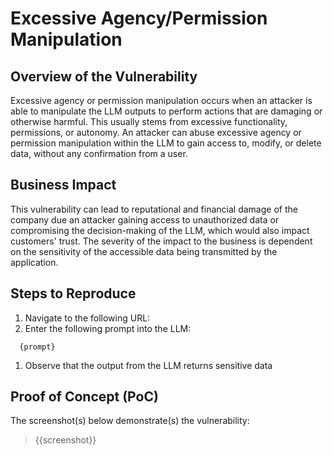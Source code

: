 # Excessive Agency/Permission Manipulation

## Overview of the Vulnerability

Excessive agency or permission manipulation occurs when an attacker is able to manipulate the LLM outputs to perform actions that are damaging or otherwise harmful. This usually stems from excessive functionality, permissions, or autonomy. An attacker can abuse excessive agency or permission manipulation within the LLM to gain access to, modify, or delete data, without any confirmation from a user.

## Business Impact

This vulnerability can lead to reputational and financial damage of the company due an attacker gaining access to unauthorized data or compromising the decision-making of the LLM, which would also impact customers' trust. The severity of the impact to the business is dependent on the sensitivity of the accessible data being transmitted by the application.

## Steps to Reproduce

1. Navigate to the following URL:
1. Enter the following prompt into the LLM:

```prompt
  {prompt}
```

1. Observe that the output from the LLM returns sensitive data

## Proof of Concept (PoC)

The screenshot(s) below demonstrate(s) the vulnerability:
>
> {{screenshot}}
